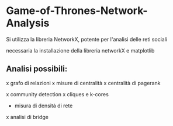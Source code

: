 # Game-of-Thrones-Network-Analysis
Si utilizza la libreria NetworkX, potente per l'analisi delle reti sociali

necessaria la installazione della libreria networkX e matplotlib


## Analisi possibili:
x grafo di relazioni
x misure di centralità
x centralità di pagerank

x community detection
x cliques e k-cores

- misura di densità di rete

x analisi di bridge
